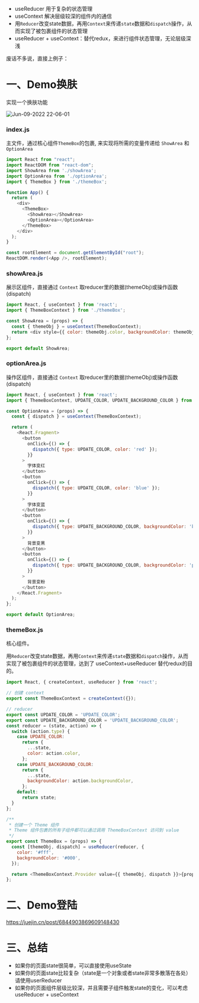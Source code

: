 - useReducer 用于复杂的状态管理
- useContext 解决层级较深的组件内的通信
- 用`Reducer`改变state数据，再用`Context`来传递`state`数据和`dispatch`操作，从而实现了被包裹组件的状态管理
- useReducer + useContext：替代redux，来进行组件状态管理，无论层级深浅


废话不多说，直接上例子：

# 一、Demo换肤

实现一个换肤功能

![Jun-09-2022 22-06-01](https://user-images.githubusercontent.com/74364990/172867025-b2ca137c-141d-499b-991d-c1bd47704b0d.gif)


### index.js
主文件，通过核心组件`ThemeBox`的包裹, 来实现将所需的变量传递给 `ShowArea` 和 `OptionArea`

```js
import React from "react";
import ReactDOM from "react-dom";
import ShowArea from './showArea';
import OptionArea from './optionArea';
import { ThemeBox } from './themeBox';

function App() {
  return (
    <div>
      <ThemeBox>
        <ShowArea></ShowArea>
        <OptionArea></OptionArea>
      </ThemeBox>
    </div>
  );
}

const rootElement = document.getElementById("root");
ReactDOM.render(<App />, rootElement);
```

### showArea.js

展示区组件，直接通过 `Context` 取reducer里的数据(themeObj)或操作函数(dispatch)

```js
import React, { useContext } from 'react';
import { ThemeBoxContext } from './themeBox';

const ShowArea = (props) => {
  const { themeObj } = useContext(ThemeBoxContext);
  return <div style={{ color: themeObj.color, backgroundColor: themeObj.backgroundColor }}>都看我，我会变色~</div>;
};

export default ShowArea;
```

### optionArea.js

操作区组件，直接通过 `Context` 取reducer里的数据(themeObj)或操作函数(dispatch)

```js
import React, { useContext } from 'react';
import { ThemeBoxContext, UPDATE_COLOR, UPDATE_BACKGROUND_COLOR } from './themeBox';

const OptionArea = (props) => {
  const { dispatch } = useContext(ThemeBoxContext);

  return (
    <React.Fragment>
      <button
        onClick={() => {
          dispatch({ type: UPDATE_COLOR, color: 'red' });
        }}
      >
        字体变红
      </button>
      <button
        onClick={() => {
          dispatch({ type: UPDATE_COLOR, color: 'blue' });
        }}
      >
        字体变蓝
      </button>
      <button
        onClick={() => {
          dispatch({ type: UPDATE_BACKGROUND_COLOR, backgroundColor: 'black' });
        }}
      >
        背景变黑
      </button>
      <button
        onClick={() => {
          dispatch({ type: UPDATE_BACKGROUND_COLOR, backgroundColor: 'pink' });
        }}
      >
        背景变粉
      </button>
    </React.Fragment>
  );
};

export default OptionArea;
```

### themeBox.js

核心组件。

用`Reducer`改变state数据，再用`Context`来传递`state`数据和`dispatch`操作，从而实现了被包裹组件的状态管理，达到了 useContext+useReducer 替代redux的目的。

```js
import React, { createContext, useReducer } from 'react';

// 创建 context
export const ThemeBoxContext = createContext({});

// reducer
export const UPDATE_COLOR = 'UPDATE_COLOR';
export const UPDATE_BACKGROUND_COLOR = 'UPDATE_BACKGROUND_COLOR';
const reducer = (state, action) => {
  switch (action.type) {
    case UPDATE_COLOR:
      return {
        ...state,
        color: action.color,
      };
    case UPDATE_BACKGROUND_COLOR:
      return {
        ...state,
        backgroundColor: action.backgroundColor,
      };
    default:
      return state;
  }
};

/**
 * 创建一个 Theme 组件
 * Theme 组件包裹的所有子组件都可以通过调用 ThemeBoxContext 访问到 value
 */
export const ThemeBox = (props) => {
  const [themeObj, dispatch] = useReducer(reducer, {
    color: '#fff',
    backgroundColor: '#000',
  });

  return <ThemeBoxContext.Provider value={{ themeObj, dispatch }}>{props.children}</ThemeBoxContext.Provider>;
};
```

# 二、Demo登陆

https://juejin.cn/post/6844903869609148430


# 三、总结

- 如果你的页面state很简单，可以直接使用useState
- 如果你的页面state比较复杂（state是一个对象或者state非常多散落在各处）请使用userReducer
- 如果你的页面组件层级比较深，并且需要子组件触发state的变化，可以考虑useReducer + useContext
